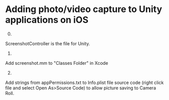 # Adding photo/video capture to Unity applications on iOS

0.
 ScreenshotController is the file for Unity.

1.
 Add screenshot.mm to "Classes Folder" in Xcode

2.
 Add strings from appPermissions.txt to Info.plist file source code (right click file and select Open As>Source Code) to allow picture saving to Camera Roll.

